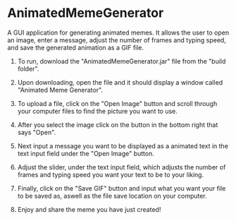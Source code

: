 # AnimatedMemeGenerator
A GUI application for generating animated memes. It allows the user to open an image, enter a message, adjust the number of frames and typing speed, and save the generated animation as a GIF file.

1. To run, download the "AnimatedMemeGenerator.jar" file from the "build folder".

2. Upon downloading, open the file and it should display a window called "Animated Meme Generator". 

3. To upload a file, click on the "Open Image" button and scroll through your computer files to find the picture you want to use.

4. After you select the image click on the button in the bottom right that says "Open".

5. Next input a message you want to be displayed as a animated text in the text input field under the "Open Image" button.

6. Adjust the slider, under the text input field, which adjusts the number of frames and typing speed you want your text to be to your liking.

7. Finally, click on the "Save GIF" button and input what you want your file to be saved as, aswell as the file save location on your computer. 

8. Enjoy and share the meme you have just created!
